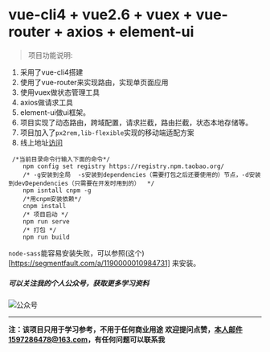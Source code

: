# vue-cli4 + vue2.6 + vuex + vue-router + axios + element-ui

> 项目功能说明:

 1. 采用了vue-cli4搭建
 2. 使用了vue-router来实现路由，实现单页面应用
 3. 使用vuex做状态管理工具
 4. axios做请求工具
 5. element-ui做ui框架。
 6. 项目实现了动态路由，跨域配置，请求拦截，路由拦截，状态本地存储等。
 7. 项目加入了`px2rem,lib-flexible`实现的移动端适配方案
 8. 线上地址[访问](https://jackzhujie.github.io/vue-study)
```
 /*当前目录命令行输入下面的命令*/
    npm config set registry https://registry.npm.taobao.org/
    /* -g安装到全局  -s安装到dependencies（需要打包之后还要使用的）节点，-d安装到devDependencies（只需要在开发时用到的）  */
    npm isntall cnpm -g
    /*用cnpm安装依赖*/
    cnpm install
    /* 项目启动 */
    npm run serve
    /* 打包 */
    npm run build
```
`node-sass`能容易安装失败，可以参照(这个)[https://segmentfault.com/a/1190000010984731] 来安装。
 ##### 可以关注我的个人公众号，获取更多学习资料
![公众号](https://github.com/jackzhujie/vue-study/blob/master/public/img/qrcode_8.jpg)
    


----------
**注：该项目只用于学习参考，不用于任何商业用途**
**欢迎提问点赞，本人邮件1597286478@163.com，有任何问题可以联系我**
